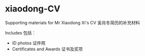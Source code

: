 # xiaodong-CV
Supporting materials for Mr Xiaodong Xi's CV 奚肖冬简历的补充材料

Includes 包括：
  - ID photos 证件照
  - Certificates and Awards 证书及奖项
